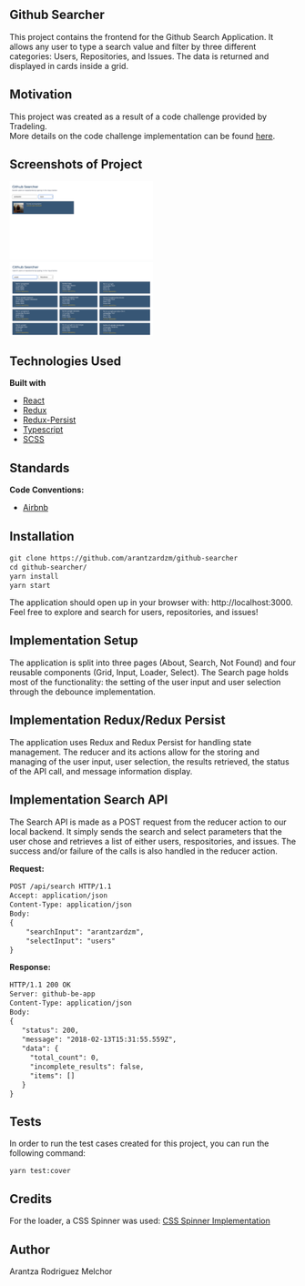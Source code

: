## Github Searcher
This project contains the frontend for the Github Search Application. It allows any user to type a search value and filter by three different categories: Users, Repositories, and Issues. The data is returned and displayed in cards inside a grid.


## Motivation
This project was created as a result of a code challenge provided by Tradeling. \
More details on the code challenge implementation can be found [here](https://github.com/tradeling/coding-tasks/tree/develop/fullstack-javascript).


## Screenshots of Project
<img src="https://github.com/arantzardzm/github-searcher/blob/main/public/images/UsersSelect.png" width="50%" height="50%">
<img src="https://github.com/arantzardzm/github-searcher/blob/main/public/images/RepositoriesSelect.png" width="50%" height="50%">


## Technologies Used
<b>Built with</b>
- [React](https://reactjs.org/)
- [Redux](https://redux.js.org/)
- [Redux-Persist](https://github.com/rt2zz/redux-persist)
- [Typescript](https://www.typescriptlang.org/)
- [SCSS](https://sass-lang.com/)


## Standards
<b>Code Conventions:</b>
- [Airbnb](https://github.com/airbnb/javascript)


## Installation
```
git clone https://github.com/arantzardzm/github-searcher
cd github-searcher/
yarn install
yarn start
```
The application should open up in your browser with: http://localhost:3000. \
Feel free to explore and search for users, repositories, and issues!


## Implementation Setup
The application is split into three pages (About, Search, Not Found) and four reusable components (Grid, Input, Loader, Select). The Search page holds most of the functionality: the setting of the user input and user selection through the debounce implementation.


## Implementation Redux/Redux Persist
The application uses Redux and Redux Persist for handling state management. The reducer and its actions allow for the storing and managing of the user input, user selection, the results retrieved, the status of the API call, and message information display.


## Implementation Search API
The Search API is made as a POST request from the reducer action to our local backend. It simply sends the search and select parameters that the user chose and retrieves a list of either users, respositories, and issues. The success and/or failure of the calls is also handled in the reducer action.

<b>Request:</b>
```
POST /api/search HTTP/1.1
Accept: application/json
Content-Type: application/json
Body:
{
    "searchInput": "arantzardzm",
    "selectInput": "users"
}
```

<b>Response:</b>
```
HTTP/1.1 200 OK
Server: github-be-app
Content-Type: application/json
Body:
{
   "status": 200,
   "message": "2018-02-13T15:31:55.559Z",
   "data": {
     "total_count": 0,
     "incomplete_results": false,
     "items": []
   }
}
```


## Tests
In order to run the test cases created for this project, you can run the following command:
```
yarn test:cover
```


## Credits
For the loader, a CSS Spinner was used:
[CSS Spinner Implementation](https://tobiasahlin.com/spinkit/)


## Author
Arantza Rodriguez Melchor
